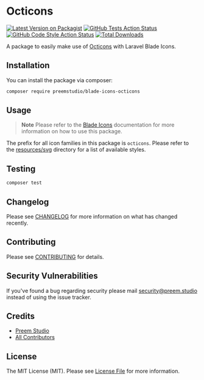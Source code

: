 # Octicons

[![Latest Version on Packagist](https://img.shields.io/packagist/v/preemstudio/blade-icons-octicons.svg?style=flat-square)](https://packagist.org/packages/preemstudio/blade-icons-octicons)
[![GitHub Tests Action Status](https://img.shields.io/github/actions/workflow/status/preemstudio/blade-icons-octicons/run-tests.yml?branch=main&label=tests&style=flat-square)](https://github.com/PreemStudio/blade-icons-octicons/actions?query=workflow%3Arun-tests+branch%3Amain)
[![GitHub Code Style Action Status](https://img.shields.io/github/actions/workflow/status/preemstudio/blade-icons-octicons/fix-php-code-style-issues.yml?branch=main&label=code%20style&style=flat-square)](https://github.com/PreemStudio/blade-icons-octicons/actions?query=workflow%3A"Fix+PHP+code+style+issues"+branch%3Amain)
[![Total Downloads](https://img.shields.io/packagist/dt/preemstudio/blade-icons-octicons.svg?style=flat-square)](https://packagist.org/packages/preemstudio/blade-icons-octicons)

A package to easily make use of [Octicons](https://primer.style/design/foundations/icons) with Laravel Blade Icons.

## Installation

You can install the package via composer:

```bash
composer require preemstudio/blade-icons-octicons
```

## Usage

> **Note**
> Please refer to the [Blade Icons](https://github.com/PreemStudio/blade-icons) documentation for more information on how to use this package.

The prefix for all icon families in this package is `octicons`. Please refer to the [resources/svg](/resources/svg) directory for a list of available styles.

## Testing

```bash
composer test
```

## Changelog

Please see [CHANGELOG](CHANGELOG.md) for more information on what has changed recently.

## Contributing

Please see [CONTRIBUTING](CONTRIBUTING.md) for details.

## Security Vulnerabilities

If you've found a bug regarding security please mail [security@preem.studio](mailto:security@preem.studio) instead of using the issue tracker.

## Credits

- [Preem Studio](https://github.com/PreemStudio)
- [All Contributors](../../contributors)

## License

The MIT License (MIT). Please see [License File](LICENSE.md) for more information.
